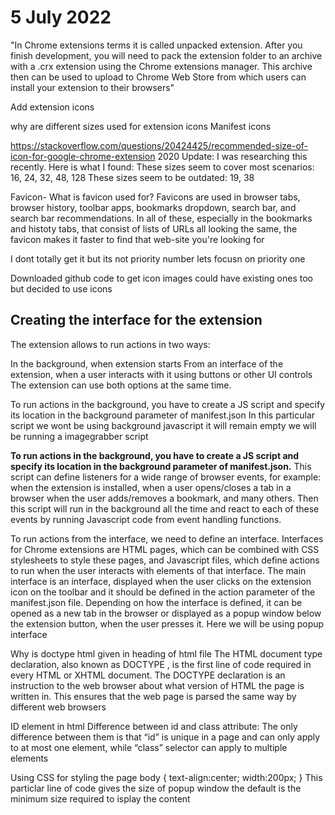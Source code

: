 # 5 July 2022

 "In Chrome extensions terms it is called unpacked extension. After you finish development, you will need to pack the extension folder to an archive with a .crx extension using the Chrome extensions manager. This archive then can be used to upload to Chrome Web Store from which users can install your extension to their browsers"

 Add extension icons

 why are different sizes used for extension icons
 Manifest icons 

 https://stackoverflow.com/questions/20424425/recommended-size-of-icon-for-google-chrome-extension
2020 Update:
I was researching this recently. Here is what I found:
These sizes seem to cover most scenarios: 16, 24, 32, 48, 128
These sizes seem to be outdated: 19, 38

Favicon-
What is favicon used for?
Favicons are used in browser tabs, browser history, toolbar apps, bookmarks dropdown, search bar, and search bar recommendations. In all of these, especially in the bookmarks and histoty tabs, that consist of lists of URLs all looking the same, the favicon makes it faster to find that web-site you're looking for

I dont totally get it but its not priority number lets focusn on priority one

Downloaded github code to get icon images could have existing ones too but decided to use icons


## Creating the interface for the extension
The extension allows to run actions in two ways:

In the background, when extension starts
From an interface of the extension, when a user interacts with it using buttons or other UI controls
The extension can use both options at the same time.

To run actions in the background, you have to create a JS script and specify its location in the background parameter of manifest.json
In this particular script we wont be using background javascript it will remain empty we will be running a imagegrabber script


**To run actions in the background, you have to create a JS script and specify its location in the background parameter of manifest.json.** This script can define listeners for a wide range of browser events, for example: when the extension is installed, when a user opens/closes a tab in a browser when the user adds/removes a bookmark, and many others. Then this script will run in the background all the time and react to each of these events by running Javascript code from event handling functions.


To run actions from the interface, we need to define an interface. Interfaces for Chrome extensions are HTML pages, which can be combined with CSS stylesheets to style these pages, and Javascript files, which define actions to run when the user interacts with elements of that interface. The main interface is an interface, displayed when the user clicks on the extension icon on the toolbar and it should be defined in the action parameter of the manifest.json file. Depending on how the interface is defined, it can be opened as a new tab in the browser or displayed as a popup window below the extension button, when the user presses it.
Here we will be using popup interface



Why is doctype html given in heading of html file
The HTML document type declaration, also known as DOCTYPE , is the first line of code required in every HTML or XHTML document. The DOCTYPE declaration is an instruction to the web browser about what version of HTML the page is written in. This ensures that the web page is parsed the same way by different web browsers

ID element in html
 Difference between id and class attribute: The only difference between them is that “id” is unique in a page and can only apply to at most one element, while “class” selector can apply to multiple elements
 
Using CSS for styling the page
    body {
    text-align:center;
    width:200px;
}
This particlar line of code gives the size of popup window the default is the minimum size required to isplay the content
